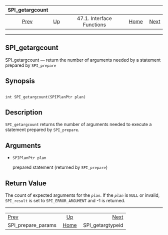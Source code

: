 <!--?xml version="1.0" encoding="UTF-8" standalone="no"?-->

|                      SPI\_getargcount                     |                                                      |                           |                                                       |                                                       |
| :-------------------------------------------------------: | :--------------------------------------------------- | :-----------------------: | ----------------------------------------------------: | ----------------------------------------------------: |
| [Prev](spi-spi-prepare-params.html "SPI_prepare_params")  | [Up](spi-interface.html "47.1. Interface Functions") | 47.1. Interface Functions | [Home](index.html "PostgreSQL 17devel Documentation") |  [Next](spi-spi-getargtypeid.html "SPI_getargtypeid") |

***



## SPI\_getargcount

SPI\_getargcount — return the number of arguments needed by a statement prepared by `SPI_prepare`

## Synopsis

```

int SPI_getargcount(SPIPlanPtr plan)
```

## Description

`SPI_getargcount` returns the number of arguments needed to execute a statement prepared by `SPI_prepare`.

## Arguments

*   `SPIPlanPtr plan`

    prepared statement (returned by `SPI_prepare`)

## Return Value

The count of expected arguments for the *`plan`*. If the *`plan`* is `NULL` or invalid, `SPI_result` is set to `SPI_ERROR_ARGUMENT` and -1 is returned.

***

|                                                           |                                                       |                                                       |
| :-------------------------------------------------------- | :---------------------------------------------------: | ----------------------------------------------------: |
| [Prev](spi-spi-prepare-params.html "SPI_prepare_params")  |  [Up](spi-interface.html "47.1. Interface Functions") |  [Next](spi-spi-getargtypeid.html "SPI_getargtypeid") |
| SPI\_prepare\_params                                      | [Home](index.html "PostgreSQL 17devel Documentation") |                                     SPI\_getargtypeid |
